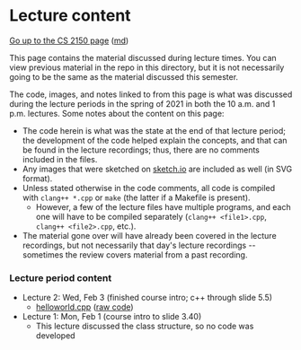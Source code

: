 Lecture content
===============

[Go up to the CS 2150 page](../index.html) ([md](../index.md))

This page contains the material discussed during lecture times.  You can view previous material in the repo in this directory, but it is not necessarily going to be the same as the material discussed this semester.


The code, images, and notes linked to from this page is what was discussed during the lecture periods in the spring of 2021 in both the 10 a.m. and 1 p.m. lectures.  Some notes about the content on this page:

- The code herein is what was the state at the end of that lecture period; the development of the code helped explain the concepts, and that can be found in the lecture recordings; thus, there are no comments included in the files.
- Any images that were sketched on [sketch.io](https://sketch.io/sketchpad/) are included as well (in SVG format).
- Unless stated otherwise in the code comments, all code is compiled with `clang++ *.cpp` or `make` (the latter if a Makefile is present).
    - However, a few of the lecture files have multiple programs, and each one will have to be compiled separately (`clang++ <file1>.cpp`, `clang++ <file2>.cpp`, etc.).
- The material gone over will have already been covered in the lecture recordings, but not necessarily that day's lecture recordings -- sometimes the review covers material from a past recording.

### Lecture period content

- Lecture 2: Wed, Feb 3 (finished course intro; c++ through slide 5.5)
    - [helloworld.cpp](lec02/helloworld.cpp.html) ([raw code](lec02/helloworld.cpp))
- Lecture 1: Mon, Feb 1 (course intro to slide 3.40)
    - This lecture discussed the class structure, so no code was developed

